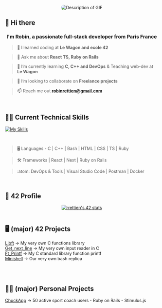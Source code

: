 <p align="center">
  <img src="https://github.com/RobinRTN/RobinRTN/blob/main/Convertir%20en%20GIF%20Mar%2015%202024%20(3).gif?raw=true" alt="Description of GIF" style="border-radius: 10px;">
</p>

## 👋 Hi there

<h3 align="center">I'm Robin, a passionate full-stack developer from Paris France</h3>

> 🔭 I learned coding at **Le Wagon and ecole 42**

> 💬 Ask me about **React TS, Ruby on Rails**

> 🌱 I’m currently learning **C, C++ and DevOps** & Teaching web-dev at **Le Wagon**

> 👯 I’m looking to collaborate on **Freelance projects**

> 📫 Reach me out **robinrettien@gmail.com**

<br>

## 🧑‍💻 Current Technical Skills

[![My Skills](https://skillicons.dev/icons?i=c,cpp,bash,html,css,js,ts,react,next,ruby,rails,postgres,docker,vscode)](https://skillicons.dev)

<br>

> :desktop_computer:  Languages - C | C++ | Bash | HTML | CSS | TS | Ruby

> :hammer_and_wrench:  Frameworks | React | Next | Ruby on Rails

> :atom:  DevOps & Tools | Visual Studio Code | Postman | Docker

<br>

## 🤖 42 Profile

<div align="center">
  <a href="https://github.com/oakoudad/badge42"><img src="https://badge.mediaplus.ma/darkblue/rrettien?1337Badge=off&UM6P=off" alt="rrettien's 42 stats" /></a>
</div>

<br>

## 🖥️ (major) 42 Projects
[Libft](https://github.com/RobinRTN/Libft/tree/main) -> My very own C functions library
<br>
[Get_next_line](https://github.com/RobinRTN/Get_next_line/tree/main) -> My very own input reader in C
<br>
[Ft_Printf](https://github.com/RobinRTN/Ft_Printf/tree/main) -> My C standard library function printf
<br>
[Minishell](https://github.com/RobinRTN/Minishell/tree/main) -> Our very own bash replica


<br>
<br>

## 👨‍🚀 (major) Personal Projects
[ChuckApp](https://github.com/RobinRTN/ChuckApp) -> 50 active sport coach users - Ruby on Rails - Stimulus.js

<br>


